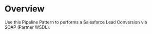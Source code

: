 # Overview

Use this Pipeline Pattern to performs a Salesforce Lead Conversion via SOAP (Partner WSDL).
